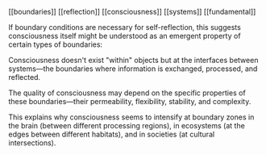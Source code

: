 [[boundaries]] [[reflection]] [[consciousness]] [[systems]] [[fundamental]]

If boundary conditions are necessary for self-reflection, this suggests consciousness itself might be understood as an emergent property of certain types of boundaries:

Consciousness doesn't exist "within" objects but at the interfaces between systems—the boundaries where information is exchanged, processed, and reflected.

The quality of consciousness may depend on the specific properties of these boundaries—their permeability, flexibility, stability, and complexity.

This explains why consciousness seems to intensify at boundary zones in the brain (between different processing regions), in ecosystems (at the edges between different habitats), and in societies (at cultural intersections).